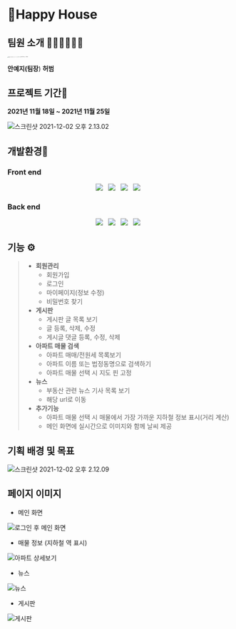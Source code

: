# 🏡Happy House

## 팀원 소개 🧑🏻‍💻👩🏻‍💻 

<img src="https://tva1.sinaimg.cn/large/008i3skNgy1gwrregipegj308k0bbaac.jpg" alt="Image Pasted at 2021-9-17 00-05" style="zoom:10%;" /><img src="https://tva1.sinaimg.cn/large/008i3skNgy1gwrrdxit3sj309f0cpjrw.jpg" alt="스크린샷 2021-11-25 오후 11.18.57" style="zoom:10%;" />

**안예지(팀장**)     **허범**



## 프로젝트 기간📆

**2021년 11월 18일 ~ 2021년 11월 25일** 

![스크린샷 2021-12-02 오후 2.13.02](https://tva1.sinaimg.cn/large/008i3skNgy1gwzevxhjmaj324u0rugr2.jpg)



## 개발환경🔧

### Front end

 <p align="center">
<img src="https://img.shields.io/badge/JavaScript-F7DF1E?style=flat-square&logo=JavaScript&logoColor=white"/></a> &nbsp
<img src="https://img.shields.io/badge/Node.js-339933?style=flat-square&logo=Node.js&logoColor=white"/></a> &nbsp
<img src="https://img.shields.io/badge/Vue.js-1572B6?style=flat-square&logo=vue.js&logoColor=white"/></a> &nbsp
<img src="https://img.shields.io/badge/HTML5-E34F26?style=flat-square&logo=HTML5&logoColor=white"/></a> &nbsp

### Back end

 <p align="center">
<img src="https://img.shields.io/badge/MySQL-4479A1?style=flat-square&logo=MySQL&logoColor=white"/></a> &nbsp 
<img src="https://img.shields.io/badge/JAVA-E34F26?style=flat-square&logo=java&logoColor=white"/></a> &nbsp
<img src="https://img.shields.io/badge/spring-339933?style=flat-square&logo=spring&logoColor=white"/></a> &nbsp
<img src="https://img.shields.io/badge/mybatis-F7DF1E?style=flat-square&logo=mybatis&logoColor=white"/></a> &nbsp





## 기능 ⚙️

> * **회원관리**
>   * 회원가입
>   * 로그인
>   * 마이페이지(정보 수정)
>   * 비밀번호 찾기
> * **게시판**
>   * 게시판 글 목록 보기
>   * 글 등록, 삭제, 수정
>   * 게시글 댓글 등록, 수정, 삭제
> * **아파트 매물 검색**
>   * 아파트 매매/전원세 목록보기
>   * 아파트 이름 또는 법정동명으로 검색하기
>   * 아파트 매물 선택 시 지도 핀 고정
> * **뉴스** 
>   * 부동산 관련 뉴스 기사 목록 보기
>   * 해당 url로 이동
> * **추가기능**
>   * 아파트 매물 선택 시 매물에서 가장 가까운 지하철 정보 표시(거리 계산)
>   * 메인 화면에 실시간으로 이미지와 함께 날씨 제공 



## 기획 배경 및 목표

![스크린샷 2021-12-02 오후 2.12.09](https://tva1.sinaimg.cn/large/008i3skNgy1gwzev8lepaj318u0kymz8.jpg)





## 페이지 이미지

* 메인 화면

![로그인 후 메인 화면](https://tva1.sinaimg.cn/large/008i3skNgy1gwzep8rv57j31ko0u0afm.jpg)



* 매물 정보 (지하철 역 표시)

![아파트 상세보기](https://tva1.sinaimg.cn/large/008i3skNgy1gwzepjx86xj31kg0twgun.jpg)



* 뉴스

![뉴스](https://tva1.sinaimg.cn/large/008i3skNgy1gwzeq28xs1j31ko0u0jvr.jpg)

* 게시판

![게시판](https://tva1.sinaimg.cn/large/008i3skNgy1gwzeq8o5brj31ko0u0dij.jpg)











